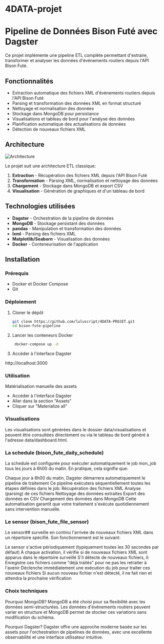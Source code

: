 # 4DATA-projet

# Pipeline de Données Bison Futé avec Dagster

Ce projet implémente une pipeline ETL complète permettant d'extraire, transformer et analyser les données d'événements routiers depuis l'API Bison Futé.

## Fonctionnalités

- Extraction automatique des fichiers XML d'événements routiers depuis l'API Bison Futé
- Parsing et transformation des données XML en format structuré
- Nettoyage et normalisation des données
- Stockage dans MongoDB pour persistance
- Visualisations et tableau de bord pour l'analyse des données
- Planification automatique des actualisations de données
- Détection de nouveaux fichiers XML

## Architecture

![Architecture](./docs/images/architecture.png)

Le projet suit une architecture ETL classique:

1. **Extraction** - Récupération des fichiers XML depuis l'API Bison Futé
2. **Transformation** - Parsing XML, normalisation et nettoyage des données
3. **Chargement** - Stockage dans MongoDB et export CSV
4. **Visualisation** - Génération de graphiques et d'un tableau de bord

## Technologies utilisées

- **Dagster** - Orchestration de la pipeline de données
- **MongoDB** - Stockage persistant des données
- **pandas** - Manipulation et transformation des données
- **lxml** - Parsing des fichiers XML
- **Matplotlib/Seaborn** - Visualisation des données
- **Docker** - Conteneurisation de l'application

## Installation

### Prérequis
- Docker et Docker Compose
- Git

### Déploiement
1. Cloner le dépôt
   ```bash
   git clone https://github.com/luluscript/4DATA-PROJET.git
   cd bison-fute-pipeline

2. Lancer les conteneurs Docker

   ```bash
    docker-compose up -d

3. Accéder à l'interface Dagster

http://localhost:3000

### Utilisation
Matérialisation manuelle des assets
- Accéder à l'interface Dagster
- Aller dans la section "Assets"
- Cliquer sur "Materialize all"

### Visualisations
Les visualisations sont générées dans le dossier data/visualisations et peuvent être consultées directement ou via le tableau de bord généré à l'adresse data/dashboard.html.

### La schedule (bison_fute_daily_schedule)
La schedule est configurée pour exécuter automatiquement le job mon_job tous les jours à 6h00 du matin. En pratique, cela signifie que:

Chaque jour à 6h00 du matin, Dagster démarrera automatiquement le pipeline de traitement
Ce pipeline exécutera séquentiellement toutes les étapes définies dans le job:
Récupération des fichiers XML
Analyse (parsing) de ces fichiers
Nettoyage des données extraites
Export des données en CSV
Chargement des données dans MongoDB
Cette automatisation garantit que votre traitement s'exécute quotidiennement sans intervention manuelle.

### Le sensor (bison_fute_file_sensor)
Le sensor## surveille en continu l'arrivée de nouveaux fichiers XML dans un répertoire spécifié. Son fonctionnement est le suivant:

Le sensor s'active périodiquement (typiquement toutes les 30 secondes par défaut)
À chaque activation, il vérifie si de nouveaux fichiers XML sont apparus dans le répertoire surveillé
S'il détecte de nouveaux fichiers, il:
Enregistre ces fichiers comme "déjà traités" pour ne pas les retraiter à l'avenir
Déclenche immédiatement une exécution du job pour traiter ces nouveaux fichiers
Si aucun nouveau fichier n'est détecté, il ne fait rien et attendra la prochaine vérification

### Choix techniques
Pourquoi MongoDB?
MongoDB a été choisi pour sa flexibilité avec les données semi-structurées. Les données d'événements routiers peuvent varier en structure et MongoDB permet de stocker ces variations sans modification du schéma.

Pourquoi Dagster?
Dagster offre une approche moderne basée sur les assets pour l'orchestration de pipelines de données, avec une excellente observabilité et une interface utilisateur intuitive.